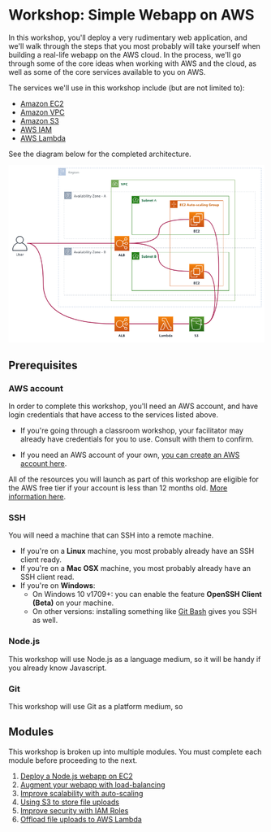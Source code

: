 Workshop: Simple Webapp on AWS
===

In this workshop, you'll deploy a very rudimentary web application, and we'll
walk through the steps that you most probably will take yourself when building 
a real-life webapp on the AWS cloud. In the process, we'll go through some
of the core ideas when working with AWS and the cloud, as well as some of the 
core services available to you on AWS.

The services we'll use in this workshop include (but are not limited to):

- [Amazon EC2](https://aws.amazon.com/ec2)
- [Amazon VPC](https://aws.amazon.com/vpc)
- [Amazon S3](https://aws.amazon.com/s3)
- [AWS IAM](https://aws.amazon.com/iam)
- [AWS Lambda](https://aws.amazon.com/lambda)

See the diagram below for the completed architecture.

![Architecture](__assets/architecture.png)



## Prerequisites

### AWS account

In order to complete this workshop, you'll need an AWS account, and have login credentials
that have access to the services listed above. 

- If you're going through a classroom workshop, your facilitator may already have credentials for you to use.
  Consult with them to confirm.

- If you need an AWS account of your own, [you can create an AWS account here](https://portal.aws.amazon.com/gp/aws/developer/registration/index.html).
  
All of the resources you will launch as part of this workshop are eligible for the AWS free tier if
your account is less than 12 months old. [More information here](https://aws.amazon.com/free).

### SSH

You will need a machine that can SSH into a remote machine.

- If you're on a **Linux** machine, you most probably already have an SSH client ready.
- If you're on a **Mac OSX** machine, you most probably already have an SSH client read.
- If you're on **Windows**:
  - On Windows 10 v1709+: you can enable the feature **OpenSSH Client (Beta)** on your machine.
  - On other versions: installing something like [Git Bash](https://git-scm.com/downloads) gives you SSH as well.

### Node.js

This workshop will use Node.js as a language medium, so it will be handy if you already know Javascript.

### Git

This workshop will use Git as a platform medium, so 



## Modules

This workshop is broken up into multiple modules.
You must complete each module before proceeding to the next.

1. [Deploy a Node.js webapp on EC2](../../tree/module-01)
2. [Augment your webapp with load-balancing](/team-siklab/workshop-simple-webapp/tree/module-02)
3. [Improve scalability with auto-scaling](/team-siklab/workshop-simple-webapp/tree/module-03)
4. [Using S3 to store file uploads](/team-siklab/workshop-simple-webapp/tree/module-04)
5. [Improve security with IAM Roles](/team-siklab/workshop-simple-webapp/tree/module-05)
6. [Offload file uploads to AWS Lambda](/team-siklab/workshop-simple-webapp/tree/module-06)
